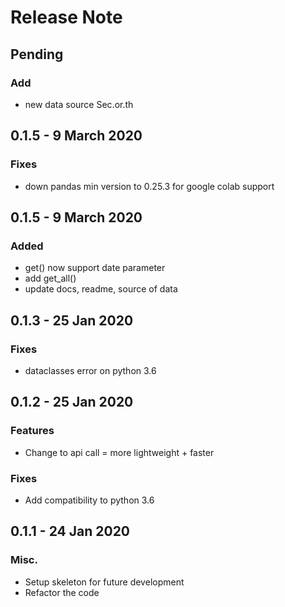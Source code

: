 # Release Note

## Pending
### Add
 - new data source Sec.or.th

## 0.1.5 - 9 March 2020

### Fixes
 - down pandas min version to 0.25.3 for google colab support

## 0.1.5 - 9 March 2020

### Added
 - get() now support date parameter
 - add get_all()
 - update docs, readme, source of data

## 0.1.3 - 25 Jan 2020

### Fixes
 - dataclasses error on python 3.6

## 0.1.2 - 25 Jan 2020

### Features

 - Change to api call = more lightweight + faster

### Fixes
 - Add compatibility to python 3.6

## 0.1.1 - 24 Jan 2020

### Misc.
 - Setup skeleton for future development
 - Refactor the code
